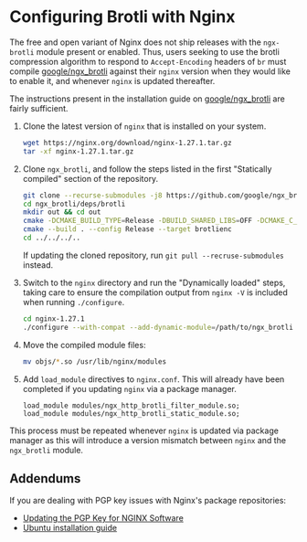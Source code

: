 # Configuring Brotli with Nginx

The free and open variant of Nginx does not ship releases with the `ngx-brotli` module present or enabled.
Thus, users seeking to use the brotli compression algorithm to respond to `Accept-Encoding` headers of `br` must compile [<span data-nospell>google/ngx_brotli</span>][1] against their `nginx` version when they would like to enable it, and whenever `nginx` is updated thereafter.

The instructions present in the installation guide on [<span data-nospell>google/ngx_brotli</span>][2] are fairly sufficient.

1. Clone the latest version of `nginx` that is installed on your system.

    ```bash
    wget https://nginx.org/download/nginx-1.27.1.tar.gz
    tar -xf nginx-1.27.1.tar.gz
    ```

2. Clone `ngx_brotli`, and follow the steps listed in the first "Statically compiled" section of the repository.

    ```bash
    git clone --recurse-submodules -j8 https://github.com/google/ngx_brotli
    cd ngx_brotli/deps/brotli
    mkdir out && cd out
    cmake -DCMAKE_BUILD_TYPE=Release -DBUILD_SHARED_LIBS=OFF -DCMAKE_C_FLAGS="-Ofast -m64 -march=native -mtune=native -flto -funroll-loops -ffunction-sections -fdata-sections -Wl,--gc-sections" -DCMAKE_CXX_FLAGS="-Ofast -m64 -march=native -mtune=native -flto -funroll-loops -ffunction-sections -fdata-sections -Wl,--gc-sections" -DCMAKE_INSTALL_PREFIX=./installed ..
    cmake --build . --config Release --target brotlienc
    cd ../../../..
    ```

    If updating the cloned repository, run `git pull --recruse-submodules` instead.

3. Switch to the `nginx` directory and run the "Dynamically loaded" steps, taking care to ensure the compilation output from `nginx -V` is included when running `./configure`.

    ```bash
    cd nginx-1.27.1
    ./configure --with-compat --add-dynamic-module=/path/to/ngx_brotli
    ```

4. Move the compiled module files:

    ```bash
    mv objs/*.so /usr/lib/nginx/modules
    ```

5. Add `load_module` directives to `nginx.conf`.
    This will already have been completed if you updating `nginx` via a package manager.

    ```nginx
    load_module modules/ngx_http_brotli_filter_module.so;
    load_module modules/ngx_http_brotli_static_module.so;
    ```

This process must be repeated whenever `nginx` is updated via package manager as this will introduce a version mismatch between `nginx` and the `ngx_brotli` module.

## Addendums

If you are dealing with PGP key issues with Nginx's package repositories:

- [Updating the PGP Key for NGINX Software][3]
- [Ubuntu installation guide][4]

[1]: https://github.com/google/ngx_brotli
[2]: https://github.com/google/ngx_brotli?tab=readme-ov-file#installation
[3]: https://blog.nginx.org/blog/updating-pgp-key-for-nginx-software
[4]: https://nginx.org/en/linux_packages.html#Ubuntu
